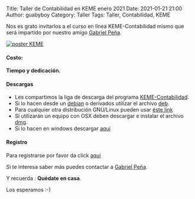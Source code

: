 Title: Taller de Contabilidad en KEME enero 2021
Date: 2021-01-21 21:00
Author: guabyboy
Category: Taller
Tags: Taller, Contabilidad, KEME

Nos es grato invitarlos a el curso en línea KEME-Contabilidad mismo que será impartido por nuestro amigo [Gabriel Peña](https://twitter.com/guabyboy).

[![poster KEME]({attach}2021-01-21-taller-contabilidad-keme/PosterContaGulag2021.png)]({attach}2021-01-21-taller-contabilidad-keme/PosterContaGulag2021.png)

#### Costo:
__Tiempo y dedicación.__

#### Descargas

* Les compartimos la liga de descarga del programa [KEME-Contabilidad](https://sourceforge.net/projects/keme/files/KEME-Contabilidad/3.2.1.5/).
* Si lo hacen desde un [debian](https://www.debian.org) o derivados utilizar el archivo [deb](https://sourceforge.net/projects/keme/files/KEME-Contabilidad/3.2.1.5/keme-3.2.1.5-Ubuntu-18.04LTS.deb/download).
* Para cualquier otra distribución GNU/Linux pueden usar [éste link](https://sourceforge.net/projects/keme/files/KEME-Contabilidad/3.2.1.5/keme-3.2.1.5.tar.gz/download)
* Si utilizarán un equipo con OSX deben descargar e instalar el archivo [dmg](https://sourceforge.net/projects/keme/files/KEME-Contabilidad/3.2.1.5/keme5.dmg/download).
* Si lo hacen en windows descargar [aquí](https://sourceforge.net/projects/keme/files/KEME-Contabilidad/3.2.1.5/setup-keme-3.2.1.5-windows.exe/download)

[comment]: <> (Los materiales a utilizar están a su disposición en la liga de dropbox de curso KEME)

#### Registro

Para registrarse por favor da click [aquí](https://docs.google.com/forms/d/e/1FAIpQLSeGZr5d_z75BDHxpYUPw0zixoi4eOymTnc3HN5wxN_eFasHhA/viewform)

Si te interesa saber más puedes contactar a [Gabriel Peña](https://twitter.com/guabyboy).

Y recuerda :  __Quédate en casa__.

Los esperamos :-)
